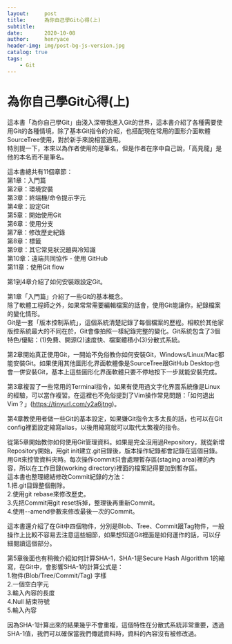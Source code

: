 ```yaml
---
layout:     post
title:      為你自己學Git心得(上)
subtitle:   
date:       2020-10-08
author:     henryace
header-img: img/post-bg-js-version.jpg
catalog: true
tags:
    - Git
---
```

# 為你自己學Git心得(上)

這本書「為你自己學Git」由淺入深帶我進入Git的世界，這本書介紹了各種需要使用Git的各種情境，除了基本Git指令的介紹，也搭配現在常用的圖形介面軟體SourceTree使用，對於新手來說相當適用。<br>
特別提一下，本來以為作者使用的是筆名，但是作者在序中自己說，「高見龍」是他的本名而不是筆名。<br>

這本書總共有11個章節：<br>
第1章：入門篇<br>
第2章：環境安裝<br>
第3章：終端機/命令提示字元<br>
第4章：設定Git<br>
第5章：開始使用Git<br>
第6章：使用分支<br>
第7章：修改歷史紀錄<br>
第8章：標籤<br>
第9章：其它常見狀況題與冷知識<br>
第10章：遠端共同協作 - 使用 GitHub<br>
第11章：使用Git flow<br>

第1到4章介紹了如何安裝跟設定Git。<br>

第1章「入門篇」介紹了一些Git的基本概念。<br>除了軟體工程師之外，如果常常需要編輯檔案的話會，使用Git能讓你，紀錄檔案的變化情形。<br>Git是一套「版本控制系統」，這個系統清楚記錄了每個檔案的歷程。相較於其他家版控系統最大的不同在於，Git會像拍照一樣紀錄完整的變化。Git系統包含了3個特色/優點：(1)免費、開源(2)速度快、檔案體積小(3)分散式系統。<br>

第2章開始真正使用Git，一開始不免俗教你如何安裝Git，Windows/Linux/Mac都能安裝Git。如果使用其他圖形化界面軟體像是SourceTree跟GitHub Desktop也會一併安裝Git，基本上這些圖形化界面軟體只要不停地按下一步就能安裝完成。<br>

第3章複習了一些常用的Terminal指令，如果有使用過文字化界面系統像是Linux的經驗，可以當作複習。在這裡也不免俗提到了Vim操作常見問題：「如何退出Vim？」(https://tinyurl.com/y2a6jtng)。<br>

第4章教使用者做一些Git的基本設定，如果嫌Git指令太多太長的話，也可以在Git config裡面設定縮寫alias，以後用縮寫就可以取代太繁複的指令。<br>

從第5章開始教你如何使用Git管理資料。如果是完全沒用過Repository，就從新增Repository開始，用git init建立.git目錄後，版本操作紀錄都會記錄在這個目錄。用Git來控管資料夾時。每次操作commit只會處理暫存區(staging area)裡的內容，所以在工作目錄(working directory)裡面的檔案記得要加到暫存區。<br>
這本書也整理總結修改Commit紀錄的方法：<br>
1.把.git目錄整個刪除。<br>
2.使用git rebase來修改歷史。<br>
3.先把Commit用git reset拆掉，整理後再重新Commit。<br>
4.使用--amend參數來修改最後一次的Commit。<br>

這本書還介紹了在Git中四個物件，分別是Blob、Tree、Commit跟Tag物件，一般操作上比較不容易去注意這些細節，如果想知道Git裡面是如何運作的話，可以仔細閱讀這個部分。<br>

第5章後面也有稍微介紹如何計算SHA-1，SHA-1是Secure Hash Algorithm 1的縮寫，在Git中，會影響SHA-1的計算公式是：<br>
1.物件(Blob/Tree/Commit/Tag) 字樣<br>
2.一個空白字元<br>
3.輸入內容的長度<br>
4.Null 結束符號<br>
5.輸入內容<br>

因為SHA-1計算出來的結果幾乎不會重複，這個特性在分散式系統非常重要，透過SHA-1值，我們可以確保當我們傳遞資料時，資料的內容沒有被修改過。<br>